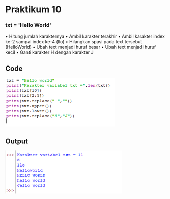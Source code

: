 # Praktikum 10

### txt = 'Hello World'
 • Hitung jumlah karakternya
 • Ambil karakter terakhir
 • Ambil karakter index ke-2 sampai index ke-4 (llo)
 • Hilangkan spasi pada text tersebut (HelloWorld)
 • Ubah text menjadi huruf besar
 • Ubah text menjadi huruf kecil
 • Ganti karakter H dengan karakter J

## Code
![gambar1](gambar/prak10_1.png)

## Output
![gambar1](gambar/prak10_2.png)
